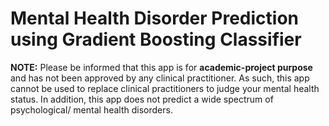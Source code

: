 # Mental Health Disorder Prediction using Gradient Boosting Classifier
**NOTE:** Please be informed that this app is for **academic-project purpose** and has not been approved by any clinical practitioner. As such, this app cannot be used to replace clinical practitioners to judge your mental health status. In addition, this app does not predict a wide spectrum of psychological/ mental health disorders. 

